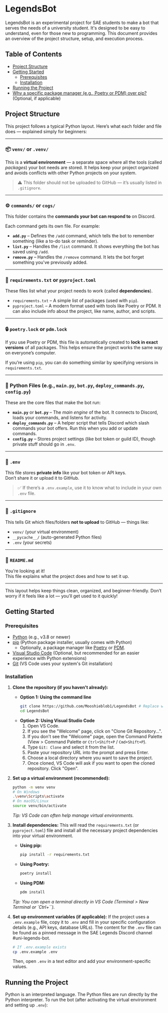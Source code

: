# LegendsBot

LegendsBot is an experimental project for SAE students to make a bot that serves the needs of a university student. It's designed to be easy to understand, even for those new to programming. This document provides an overview of the project structure, setup, and execution process.

## Table of Contents

- [Project Structure](#project-structure)
- [Getting Started](#getting-started)
    - [Prerequisites](#prerequisites)
    - [Installation](#installation)
- [Running the Project](#running-the-project)
- [Why a specific package manager (e.g., Poetry or PDM) over pip?](#why-a-specific-package-manager-over-pip) (Optional, if applicable)

## Project Structure

This project follows a typical Python layout. Here’s what each folder and file does — explained simply for beginners:

---

### 📦 `venv/` or `.venv/`
This is a **virtual environment** — a separate space where all the tools (called *packages*) your bot needs are stored. It helps keep your project organized and avoids conflicts with other Python projects on your system.

> ⚠️ This folder should not be uploaded to GitHub — it’s usually listed in `.gitignore`.

---

### ⚙️ `commands/` or `cogs/`
This folder contains the **commands your bot can respond to** on Discord.

Each command gets its own file. For example:

- **`add.py`** – Defines the `/add` command, which tells the bot to remember something (like a to-do task or reminder).
- **`list.py`** – Handles the `/list` command. It shows everything the bot has saved using `/add`.
- **`remove.py`** – Handles the `/remove` command. It lets the bot forget something you've previously added.

---

### 📄 `requirements.txt` or `pyproject.toml`
These files list what your project needs to work (called **dependencies**).

- `requirements.txt` – A simple list of packages (used with `pip`).
- `pyproject.toml` – A modern format used with tools like Poetry or PDM. It can also include info about the project, like name, author, and scripts.

---

### 🔒 `poetry.lock` or `pdm.lock`
If you use Poetry or PDM, this file is automatically created to **lock in exact versions** of all packages. This helps ensure the project works the same way on everyone’s computer.

If you’re using `pip`, you can do something similar by specifying versions in `requirements.txt`.

---

### 🐍 Python Files (e.g., `main.py`, `bot.py`, `deploy_commands.py`, `config.py`)
These are the core files that make the bot run:

- **`main.py`** or **`bot.py`** – The *main engine* of the bot. It connects to Discord, loads your commands, and listens for activity.
- **`deploy_commands.py`** – A helper script that tells Discord which slash commands your bot offers. Run this when you add or update commands.
- **`config.py`** – Stores project settings (like bot token or guild ID), though private stuff should go in `.env`.

---

### 🔐 `.env`
This file stores **private info** like your bot token or API keys.  
Don’t share it or upload it to GitHub.

> ✅ If there’s a `.env.example`, use it to know what to include in your own `.env` file.

---

### 🚫 `.gitignore`
This tells Git which files/folders **not to upload** to GitHub — things like:

- `venv/` (your virtual environment)
- `__pycache__/` (auto-generated Python files)
- `.env` (your secrets)

---

### 📘 `README.md`
You’re looking at it!  
This file explains what the project does and how to set it up.

---

This layout helps keep things clean, organized, and beginner-friendly. Don’t worry if it feels like a lot — you’ll get used to it quickly!

## Getting Started

### Prerequisites

-   [Python](https://www.python.org/downloads/) (e.g., v3.8 or newer)
-   [pip](https://pip.pypa.io/en/stable/installation/) (Python package installer, usually comes with Python)
    -   Optionally, a package manager like [Poetry](https://python-poetry.org/docs/#installation) or [PDM](https://pdm-project.org/latest/getting-started/installation/).
-   [Visual Studio Code](https://code.visualstudio.com/) (Optional, but recommended for an easier experience with Python extensions)
-   [Git](https://git-scm.com/downloads) (VS Code uses your system's Git installation)

### Installation

1.  **Clone the repository (if you haven't already):**

    *   **Option 1: Using the command line**
        ```bash
        git clone https://github.com/Mooshieblob1/LegendsBot # Replace with your Python bot's repository URL
        cd LegendsBot
        ```
    *   **Option 2: Using Visual Studio Code**
        1.  Open VS Code.
        2.  If you see the "Welcome" page, click on "Clone Git Repository...".
        3.  If you don't see the "Welcome" page, open the Command Palette (View > Command Palette or `Ctrl+Shift+P` / `Cmd+Shift+P`).
        4.  Type `Git: Clone` and select it from the list.
        5.  Paste your repository URL into the prompt and press Enter.
        6.  Choose a local directory where you want to save the project.
        7.  Once cloned, VS Code will ask if you want to open the cloned repository. Click "Open".

2.  **Set up a virtual environment (recommended):**
    ```bash
    python -m venv venv
    # On Windows
    .\venv\Scripts\activate
    # On macOS/Linux
    source venv/bin/activate
    ```
    *Tip: VS Code can often help manage virtual environments.*

3.  **Install dependencies:**
    This will read the `requirements.txt` (or `pyproject.toml`) file and install all the necessary project dependencies into your virtual environment.
    *   **Using pip:**
        ```bash
        pip install -r requirements.txt
        ```
    *   **Using Poetry:**
        ```bash
        poetry install
        ```
    *   **Using PDM:**
        ```bash
        pdm install
        ```
    *Tip: You can open a terminal directly in VS Code (Terminal > New Terminal or `Ctrl+\``).*

4.  **Set up environment variables (if applicable):**
    If the project uses a `.env.example` file, copy it to `.env` and fill in your specific configuration details (e.g., API keys, database URLs). The content for the `.env` file can be found as a pinned message in the SAE Legends Discord channel #uni-legends-bot.
    ```bash
    # If .env.example exists
    cp .env.example .env
    ```
    Then, open `.env` in a text editor and add your environment-specific values.

## Running the Project

Python is an interpreted language. The Python files are run directly by the Python interpreter.
To run the bot (after activating the virtual environment and setting up `.env`):

